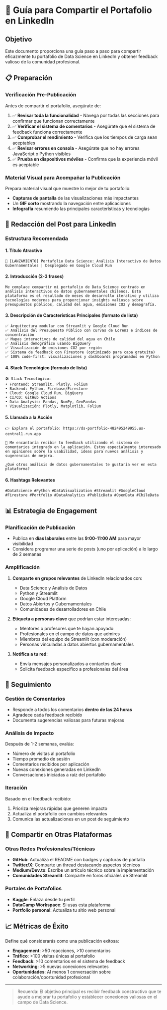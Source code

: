 # 🚀 Guía para Compartir el Portafolio en LinkedIn

## Objetivo
Este documento proporciona una guía paso a paso para compartir eficazmente tu portafolio de Data Science en LinkedIn y obtener feedback valioso de la comunidad profesional.

## 📋 Preparación

### Verificación Pre-Publicación
Antes de compartir el portafolio, asegúrate de:

1. ✅ **Revisar toda la funcionalidad** - Navega por todas las secciones para confirmar que funcionan correctamente
2. ✅ **Verificar el sistema de comentarios** - Asegúrate que el sistema de feedback funciona correctamente
3. ✅ **Comprobar el rendimiento** - Verifica que los tiempos de carga sean aceptables
4. ✅ **Revisar errores en consola** - Asegúrate que no hay errores JavaScript o Python visibles
5. ✅ **Prueba en dispositivos móviles** - Confirma que la experiencia móvil es aceptable

### Material Visual para Acompañar la Publicación
Prepara material visual que muestre lo mejor de tu portafolio:

- **Capturas de pantalla** de las visualizaciones más impactantes
- Un **GIF corto** mostrando la navegación entre aplicaciones
- **Infografía** resumiendo las principales características y tecnologías

## 📝 Redacción del Post para LinkedIn

### Estructura Recomendada

#### 1. Título Atractivo
```
🚀 [LANZAMIENTO] Portafolio Data Science: Análisis Interactivo de Datos Gubernamentales | Desplegado en Google Cloud Run
```

#### 2. Introducción (2-3 frases)
```
Me complace compartir mi portafolio de Data Science centrado en análisis interactivos de datos gubernamentales chilenos. Esta plataforma es el resultado de meses de desarrollo iterativo y utiliza tecnologías modernas para proporcionar insights valiosos sobre presupuestos públicos, calidad del agua, emisiones CO2 y demografía.
```

#### 3. Descripción de Características Principales (formato de lista)
```
✅ Arquitectura modular con Streamlit y Google Cloud Run
✅ Análisis del Presupuesto Público con curvas de Lorenz e índices de concentración
✅ Mapas interactivos de calidad del agua en Chile
✅ Análisis demográfico usando BigQuery
✅ Visualización de emisiones CO2 por región
✅ Sistema de feedback con Firestore (optimizado para capa gratuita)
✅ 100% code-first: visualizaciones y dashboards programados en Python
```

#### 4. Stack Tecnológico (formato de lista)
```
🛠️ Stack Tecnológico:
• Frontend: Streamlit, Plotly, Folium
• Backend: Python, Firebase/Firestore
• Cloud: Google Cloud Run, BigQuery
• CI/CD: GitHub Actions
• Data Analysis: Pandas, NumPy, GeoPandas
• Visualización: Plotly, Matplotlib, Folium
```

#### 5. Llamada a la Acción
```
👉 Explora el portafolio: https://ds-portfolio-482495249955.us-central1.run.app

📣 Me encantaría recibir tu feedback utilizando el sistema de comentarios integrado en la aplicación. Estoy especialmente interesado en opiniones sobre la usabilidad, ideas para nuevos análisis y sugerencias de mejora.

¿Qué otros análisis de datos gubernamentales te gustaría ver en esta plataforma?
```

#### 6. Hashtags Relevantes
```
#DataScience #Python #DataVisualization #Streamlit #GoogleCloud #Firestore #Portfolio #DataAnalytics #PublicData #OpenData #ChileData
```

## 📊 Estrategia de Engagement

### Planificación de Publicación
- Publica en **días laborales** entre las **9:00-11:00 AM** para mayor visibilidad
- Considera programar una serie de posts (uno por aplicación) a lo largo de 2 semanas

### Amplificación
1. **Comparte en grupos relevantes** de LinkedIn relacionados con:
   - Data Science y Análisis de Datos
   - Python y Streamlit
   - Google Cloud Platform
   - Datos Abiertos y Gubernamentales
   - Comunidades de desarrolladores en Chile

2. **Etiqueta a personas clave** que podrían estar interesadas:
   - Mentores o profesores que te hayan apoyado
   - Profesionales en el campo de datos que admires
   - Miembros del equipo de Streamlit (con moderación)
   - Personas vinculadas a datos abiertos gubernamentales

3. **Notifica a tu red**:
   - Envía mensajes personalizados a contactos clave
   - Solicita feedback específico a profesionales del área

## 🔄 Seguimiento

### Gestión de Comentarios
- Responde a todos los comentarios **dentro de las 24 horas**
- Agradece cada feedback recibido
- Documenta sugerencias valiosas para futuras mejoras

### Análisis de Impacto
Después de 1-2 semanas, evalúa:
- Número de visitas al portafolio
- Tiempo promedio de sesión
- Comentarios recibidos por aplicación
- Nuevas conexiones generadas en LinkedIn
- Conversaciones iniciadas a raíz del portafolio

### Iteración
Basado en el feedback recibido:
1. Prioriza mejoras rápidas que generen impacto
2. Actualiza el portafolio con cambios relevantes
3. Comunica las actualizaciones en un post de seguimiento

## 📱 Compartir en Otras Plataformas

### Otras Redes Profesionales/Técnicas
- **GitHub**: Actualiza el README con badges y capturas de pantalla
- **Twitter/X**: Comparte un thread destacando aspectos técnicos
- **Medium/Dev.to**: Escribe un artículo técnico sobre la implementación
- **Comunidades Streamlit**: Comparte en foros oficiales de Streamlit

### Portales de Portafolios
- **Kaggle**: Enlaza desde tu perfil
- **DataCamp Workspace**: Si usas esta plataforma
- **Portfolio personal**: Actualiza tu sitio web personal

## 📈 Métricas de Éxito

Define qué considerarás como una publicación exitosa:

- **Engagement**: >50 reacciones, >10 comentarios
- **Tráfico**: >100 visitas únicas al portafolio
- **Feedback**: >10 comentarios en el sistema de feedback
- **Networking**: >5 nuevas conexiones relevantes
- **Oportunidades**: Al menos 1 conversación sobre colaboración/oportunidad profesional

---

> Recuerda: El objetivo principal es recibir feedback constructivo que te ayude a mejorar tu portafolio y establecer conexiones valiosas en el campo de Data Science.
